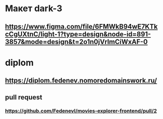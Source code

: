 # Макет dark-3
## https://www.figma.com/file/6FMWkB94wE7KTkcCgUXtnC/light-1?type=design&node-id=891-3857&mode=design&t=2o1n0jVrlmCiWxAF-0
# diplom
## https://diplom.fedenev.nomoredomainswork.ru/

## pull request
### https://github.com/FedenevI/movies-explorer-frontend/pull/2

